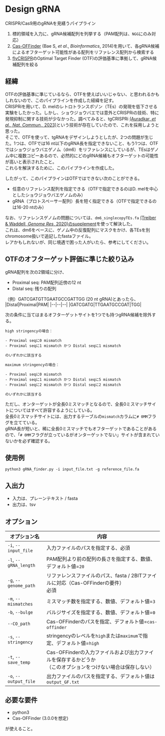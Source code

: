 # Design gRNA

CRISPR/Cas9用のgRNAを見繕うパイプライン

1. 標的領域を入力に、gRNA候補配列を列挙する（PAM配列は、`NGG`にのみ対応）
2. <a href="https://github.com/snugel/cas-offinder">Cas-OFFinder</a> (Bae S, _et al_., _Bioinformatics_, 2014)を用いて、各gRNA候補によるオフターゲット可能性がある配列をリファレンス配列から検索する
3. <a href="https://flycrispr.org/target-finder">flyCRISPR</a>のOptimal Target Finder (OTF)の評価基準に準拠して、gRNA候補配列を絞る

## 経緯

OTFの評価基準に準じているなら、OTFを使えばいいじゃない、と思われるかもしれないので、このパイプラインを作成した経緯を記す。<br>
CRISPRiを用いて、D. melのレトロトランスポゾン（TEs）の発現を低下させる実験をしたかった。しかし、ショウジョウバエでは意外とCRISPRiの技術、特に発現抑制に関する技術が少なかった。調べてみると、tgCRISPRi <a href="https://www.nature.com/articles/s41467-023-40836-3">(Auradkar, _et al_., _Nat. Commun_., 2023)</a>という技術が存在していたので、これを採用しようと思った。<br>そこで、OTFを使って、tgRNAをデザインしようとしたが、2つの問題が生じた。1つは、OTFでは16 nt以下のgRNA長を指定できないこと、もう1つは、OTFではショウジョウバエゲノム（dm6）をリファレンスにしているが、TEsはゲノム中に複数コピーあるので、必然的にどのgRNA候補もオフターゲットの可能性が高いと表示されたこと。<br>
これらを解決するために、このパイプラインを作成した。

したがって、このパイプラインはOTFではできない次のことができる。

- 任意のリファレンス配列を指定できる（OTFで指定できるのはD. melを中心としたショウジョウバエゲノムのみ）
- gRNA（プロトスペーサー配列）長を短く指定できる（OTFで指定できるのは16-20 ntのみ）

なお、リファレンスゲノムの問題については、`dm6_singlecopyTEs.fa` <a href="https://genome.cshlp.org/content/suppl/2020/10/14/gr.259200.119.DC1">(Treiber & Waddell, *Genome Res*, 2020)のsupplement</a>を使って解決した。<br>
これは、dm6をベースに、ゲノム中の反復配列にマスクをかけ、各TEsを別chromosome扱いで追記したfastaファイル。<br>
レアかもしれないが、同じ境遇で困った人がいたら、参考にしてください。

## OTFのオフターゲット評価に準じた絞り込み

gRNA配列を次の2領域に分け、

- Proximal seq: PAM配列近傍の12 nt
- Distal seq: 残りの配列

（例）GATCGATGTTGAATGCCGATTGG (20 nt gRNA)とあったら、
|Distal|Proximal|PAM|
|--|--|--|
|GATCGATG|TTGAATGCCGAT|TGG|

次の条件に当てはまるオフターゲットサイトを1つでも持つgRNA候補を除外する。

```
high stringencyの場合：

- Proximal seqに0 mismatch
- Proximal seqに1 mismatch かつ Distal seqに1 mismatch

のいずれかに該当する
```

```
maximum stringencyの場合：

- Proximal seqに0 mismatch
- Proximal seqに1 mismatch かつ Distal seqに5 mismatch
- Proximal seqに2 mismatch かつ Distal seqに2 mismatch

のいずれかに該当する
```

ただし、オンターゲットが全長0ミスマッチとなるので、全長0ミスマッチサイトについてはすべて許容するようにしている。<br>
全長0ミスマッチサイトには、出力するテーブルの`mismatch`カラムに`# 0MM`フラグを立てている。<br>
gRNA長が短いと、稀に全長0ミスマッチでもオフターゲットであることがあるので、「`# 0MM`フラグが立っているがオンターゲットでない」サイトが含まれていないかを必ず確認する。

## 使用例

```
python3 gRNA_finder.py -i input_file.txt -g reference_file.fa
```

## 入出力

- 入力は、プレーンテキスト / fasta
- 出力は、tsv

## オプション

|オプション名|内容|
|--|--|
|`-i`, `--input_file`|入力ファイルのパスを指定する、必須|
|`-l`, `--gRNA_length`|PAM配列より前の配列の長さを指定する、数値、デフォルト値=`20`|
|`-g`, `--genome_path`|リファレンスファイルのパス、fasta / 2BITファイルに対応（Cas-OFFinderの要件）<br>必須|
|`-m`, `--mismatches`|ミスマッチ数を指定する、数値、デフォルト値=`3`|
|`-b`, `--bulge`|バルジサイズを指定する、数値、デフォルト値=`0`|
|`--CO_path`|Cas-OFFinderのパスを指定、デフォルト値=`cas-offinder`|
|`-s`, `--stringency`|stringencyのレベルを`high`または`maximum`で指定、デフォルト値=`high`|
|`-t`, `--save_temp`|Cas-OFFinderの入力ファイルおよび出力ファイルを保存するかどうか<br>（このオプションをつけない場合は保存しない）|
|`-o`, `--output_file`|出力ファイルのパスを指定する、デフォルト値は`output_GF.txt`|

## 必要な要件

- python3
- Cas-OFFinder (3.0.0を想定)

が使えること。
